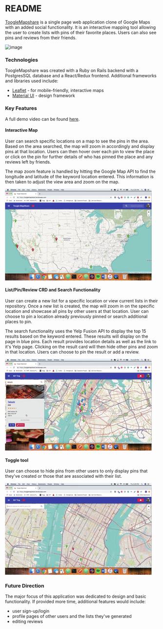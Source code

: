 # README


[ToogleMapshare](https://tooglemapshare.herokuapp.com/) is a single page web application clone of Google Maps with an added social functionality. It is an interactive mapping tool allowing the user to create lists with pins of their favorite places. Users can also see pins and reviews from their friends. 


![image](https://user-images.githubusercontent.com/43506537/55689593-3dc5aa00-5954-11e9-9dd0-8a49cdea2d35.png)


### Technologies
ToogleMapshare was created with a Ruby on Rails backend with a PostgresSQL database and a React/Redux frontend. Additional frameworks and libraries used include:

* [Leaflet](https://leafletjs.com/) - for mobile-friendly, interactive maps
* [Material UI](https://material-ui.com/) - design framework

### Key Features

A full demo video can be found [here](https://vimeo.com/326194696/e5d3488daa).

#### Interactive Map

User can search specific locations on a map to see the pins in the area. Based on the area searched, the map will zoom in accordingly and display pins at that location. Users can then hover over each pin to view the place or click on the pin for further details of who has pinned the place and any reviews left by friends. 

The map zoom feature is handled by hitting the Google Map API to find the longitude and latitude of the keyword location entered. This information is then taken to adjust the view area and zoom on the map. 

![map](public/toogle_interactivemap.gif)

#### List/Pin/Review CRD and Search Functionality

User can create a new list for a specific location or view current lists in their repository. Once a new list is created, the map will zoom in on the specific location and showcase all pins by other users at that location. User can choose to pin a location already previously pinned or search additional places to pin. 

The search functionality uses the Yelp Fusion API to display the top 15 results based on the keyword entered. These results will display on the page in blue pins. Each result provides location details as well as the link to it's Yelp page. Clicking on the result card will then hide other pins and zoom in that location. Users can choose to pin the result or add a review. 

![search](public/toogle_search.gif)

#### Toggle tool 

User can choose to hide pins from other users to only display pins that they've created or those that are associated with their list. 

![toggle](public/toggle.gif)

### Future Direction

The major focus of this application was dedicated to design and basic functionality. If provided more time, additional features would include:

* user sign-up/login
* profile pages of other users and the lists they've generated
* editing reviews

